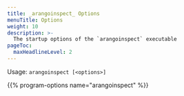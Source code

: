 ```yaml
---
title: _arangoinspect_ Options
menuTitle: Options
weight: 10
description: >-
  The startup options of the `arangoinspect` executable
pageToc:
  maxHeadlineLevel: 2
---
```

Usage: `arangoinspect [<options>]`

{{% program-options name="arangoinspect" %}}
